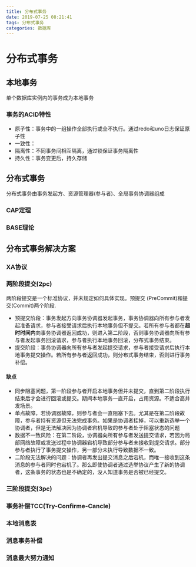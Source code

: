 ```yaml
---
title: 分布式事务
date: 2019-07-25 08:21:41
tags: 分布式事务
categories: 数据库
---
```

# 分布式事务
## 本地事务
单个数据库实例内的事务成为本地事务
### 事务的ACID特性
 - 原子性：事务中的一组操作全部执行或全不执行。通过redo和uno日志保证原子性
 - 一致性：
 - 隔离性：不同事务间相互隔离，通过锁保证事务隔离性
 - 持久性：事务变更后，持久存储

## 分布式事务
分布式事务由事务发起方、资源管理器(参与者)、全局事务协调器组成
### CAP定理
### BASE理论

## 分布式事务解决方案
### XA协议
### 两阶段提交(2pc)
两阶段提交是一个标准协议，并未规定如何具体实现。预提交 (PreCommit)和提交(Commit)两个阶段.
- 预提交阶段：事务发起方向事务协调器发起事务，事务协调器向所有参与者发起准备请求，参与者接受请求后执行本地事务但不提交。若所有参与者都在**超时时间内**向事务协调器返回成功，则进入第二阶段，否则事务协调器向所有参与者发起事务回滚请求，参与者执行本地事务回滚，分布式事务结束。
- 提交阶段：事务协调器向所有参与者发起提交请求，参与者接受请求后执行本地事务提交操作。若所有参与者返回成功，则分布式事务结束，否则进行事务补偿。
#### 缺点
- 同步阻塞问题，第一阶段参与者开启本地事务但并未提交，直到第二阶段执行结束后才会进行回滚或提交。期间本地事务一直开启，占用资源。不适合高并发场景。
- 单点故障，若协调器故障，则参与者会一直阻塞下去。尤其是在第二阶段故障，参与者持有资源但无法完成事务。如果是协调者挂掉，可以重新选举一个协调者，但是无法解决因为协调者宕机导致的参与者处于阻塞状态的问题
- 数据不一致风险：在第二阶段，协调器向所有参与者发送提交请求，若因为局部网络故障或发送过程中协调器宕机导致部分参与者未接收到提交请求。部分参与者执行了事务提交操作，另一部分未执行导致数据不一致。
- 二阶段无法解决的问题：协调者再发出提交消息之后宕机，而唯一接收到这条消息的参与者同时也宕机了。那么即使协调者通过选举协议产生了新的协调者，这条事务的状态也是不确定的，没人知道事务是否被已经提交。
### 三阶段提交(3pc)
### 事务补偿TCC(Try-Confirme-Cancle)
### 本地消息表
### 消息事务补偿
### 消息最大努力通知
